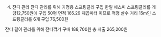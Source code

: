 4. 잔디 관리
잔디 관리를 위해 가정용 스프링클러 구입
한일 에스피 스프링클러를 개당12,750원에 구입 
50평 면적 165.29 제곱미터 이므로 적정 살수 거리 15m인 스프링클러를 6개 구입
76,500원

잔디 길이 관리를 위해 잔디깎기 구매 188,700원
총 지출 265,200원 
